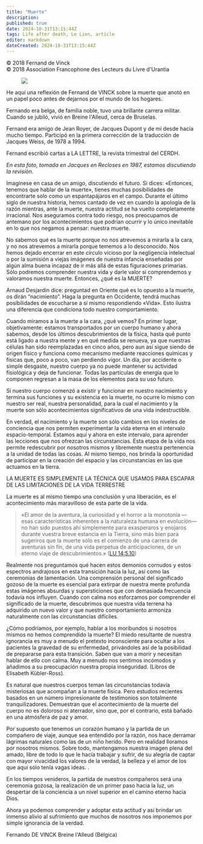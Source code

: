 ```yaml
---
title: "Muerte"
description: 
published: true
date: 2024-10-31T13:15:44Z
tags: Life after death, Le Lien, article
editor: markdown
dateCreated: 2024-10-31T13:15:44Z
---
```


<p class="v-card tema v-sheet--gris claro aclarar-3 px-2">© 2018 Fernand de Vinck<br>© 2018 Association Francophone des Lecteurs du Livre d'Urantia</p>


<figure id="Figure_7" class="image urantiapedia image-style-align-right">
<img src="/image/article/Le_Lien/images_02/125.jpg">
</figure>

He aquí una reflexión de Fernand de VINCK sobre la muerte que anotó en un papel poco antes de dejarnos por el mundo de los hogares.

Fernando era belga, de familia noble, tuvo una brillante carrera militar. Cuando se jubiló, vivió en Breine l'Alleud, cerca de Bruselas.

Fernand era amigo de Jean Royer, de Jacques Dupont y de mí desde hacía mucho tiempo. Participó en la primera corrección de la traducción de Jacques Weiss, de 1978 a 1994.

Fernand escribió cartas a LA LETTRE, la revista trimestral del CERDH.

_En esta foto, tomada en Jacques en Recloses en 1987, estamos discutiendo la revisión._

Imagínese en casa de un amigo, discutiendo el futuro. Si dices: «Entonces, tenemos que hablar de la muerte», tienes muchas posibilidades de encontrarte solo como un espantapájaros en el campo. Durante el último siglo de nuestra historia, hemos cantado de vez en cuando la apología de la razón mientras, ante la muerte, nuestra actitud se ha vuelto completamente irracional. Nos aseguramos contra todo riesgo, nos preocupamos de antemano por los acontecimientos que podrían ocurrir y lo único inevitable en lo que nos negamos a pensar: nuestra muerte.

No sabemos qué es la muerte porque no nos atrevemos a mirarla a la cara, y no nos atrevemos a mirarla porque tememos a lo desconocido. Nos hemos dejado encerrar en este círculo vicioso por la negligencia intelectual o por la sumisión a viejas imágenes de nuestra infancia enseñadas por algún alma buena incapaz de ir más allá de estas figuraciones primarias. Sólo podremos comprender nuestra vida y darle valor si comprendemos y valoramos nuestra muerte. Entonces, ¿qué es la MUERTE?

Arnaud Desjardin dice: preguntad en Oriente qué es lo opuesto a la muerte, os dirán “nacimiento”. Haga la pregunta en Occidente, tendrá muchas posibilidades de escucharse a sí mismo respondiendo «Vida». Esto ilustra una diferencia que condiciona todo nuestro comportamiento.

Cuando miramos a la muerte a la cara, ¿qué vemos? En primer lugar, objetivamente: estamos transportados por un cuerpo humano y ahora sabemos, desde los últimos descubrimientos de la física, hasta qué punto está ligado a nuestra mente y en qué medida se renueva, ya que nuestras células han sido reemplazadas en cinco años, pero aun así sigue siendo de origen físico y funciona como mecanismo mediante reacciones químicas y físicas que, poco a poco, van perdiendo vigor. Un día, por accidente o simple desgaste, nuestro cuerpo ya no puede mantener su actividad fisiológica y deja de funcionar. Todas las partículas de energía que lo componen regresan a la masa de los elementos para su uso futuro.

Si nuestro cuerpo comenzó a existir y funcionar en nuestro nacimiento y termina sus funciones y su existencia en la muerte, no ocurre lo mismo con nuestro ser real, nuestra personalidad, para la cual el nacimiento y la muerte son sólo acontecimientos significativos de una vida indestructible.

En verdad, el nacimiento y la muerte son sólo cambios en los niveles de conciencia que nos permiten experimentar la vida eterna en el intervalo espacio-temporal. Estamos aquí y ahora en este intervalo, para aprender las lecciones que nos ofrezcan las circunstancias. Esta etapa de la vida nos permite redescubrir por nosotros mismos y libremente nuestra pertenencia a la unidad de todas las cosas. Al mismo tiempo, nos brinda la oportunidad de participar en la creación del espacio y las circunstancias en las que actuamos en la tierra.

LA MUERTE ES SIMPLEMENTE LA TÉCNICA QUE USAMOS PARA ESCAPAR DE LAS LIMITACIONES DE LA VIDA TERRESTRE

La muerte es al mismo tiempo una conclusión y una liberación, es el acontecimiento más maravilloso de esta parte de la vida.

> «El amor de la aventura, la curiosidad y el horror a la monotonía —esas características inherentes a la naturaleza humana en evolución— no han sido puestos ahí simplemente para exasperaros y enojaros durante vuestra breve estancia en la Tierra, sino más bien para sugeriros que la muerte sólo es el comienzo de una carrera de aventuras sin fin, de una vida perpetua de anticipaciones, de un eterno viaje de descubrimientos.» ([LU 14:5.10](/es/The_Urantia_Book/14#p5_10))

Realmente nos preguntamos qué hacen estos demonios cornudos y estos espectros andrajosos en esta transición hacia la luz, así como las ceremonias de lamentación. Una comprensión personal del significado gozoso de la muerte es esencial para extirpar de nuestra mente profunda estas imágenes absurdas y supersticiones que con demasiada frecuencia todavía nos influyen. Cuando con calma nos esforzamos por comprender el significado de la muerte, descubrimos que nuestra vida terrena ha adquirido un nuevo valor y que nuestro comportamiento armoniza naturalmente con las circunstancias difíciles.

¿Cómo podríamos, por ejemplo, hablar a los moribundos si nosotros mismos no hemos comprendido la muerte? El miedo resultante de nuestra ignorancia es muy a menudo el pretexto inconsciente para ocultar a los pacientes la gravedad de su enfermedad, privándoles así de la posibilidad de prepararse para esta transición. Saben que van a morir y necesitan hablar de ello con calma. Muy a menudo nos sentimos incómodos y añadimos a su preocupación nuestra propia inseguridad. (Libros de Elisabeth Kübler-Ross).

Es natural que nuestros cuerpos teman las circunstancias todavía misteriosas que acompañan a la muerte física. Pero estudios recientes basados en un número impresionante de testimonios son totalmente tranquilizadores. Demuestran que el acontecimiento de la muerte del cuerpo no es doloroso ni aterrador, sino que, por el contrario, está bañado en una atmósfera de paz y amor.

Por supuesto que tenemos un corazón humano y la partida de un compañero de viaje, aunque sea entendido por la razón, nos hace derramar lágrimas naturales como las de un niño herido. Pero en realidad lloramos por nosotros mismos. Sobre todo, mantengamos nuestra imagen plena del amado, libre de todo lo que le hacía trabajar y sufrir, de su alegría de captar con mayor vivacidad los valores de la verdad, la belleza y el amor de los que aquí sólo tenía vagas ideas. .

En los tiempos venideros, la partida de nuestros compañeros será una ceremonia gozosa, la realización de un primer paso hacia la luz, un despertar de la conciencia a un nivel superior en el camino eterno hacia Dios.

Ahora ya podemos comprender y adoptar esta actitud y así brindar un inmenso alivio al sufrimiento que muchos de nosotros nos imponemos por simple ignorancia de la verdad.

Fernando DE VINCK
Breine l'Alleud (Bélgica)

